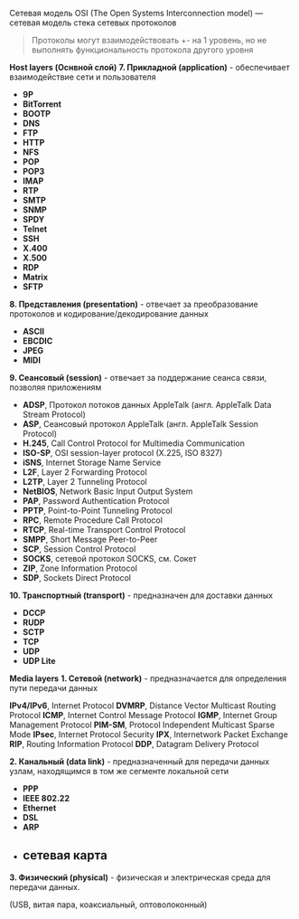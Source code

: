 Сетевая модель OSI (The Open Systems Interconnection model) — сетевая модель стека сетевых протоколов

> Протоколы могут взаимодействовать +- на 1 уровень, но не выполнять функциональность протокола другого уровня

**Host layers (Оснвной слой)**
**7. Прикладной (application)** - обеспечивает взаимодействие сети и пользователя

- **9P**
- **BitTorrent**
- **BOOTP**
- **DNS**
- **FTP**
- **HTTP**
- **NFS**
- **POP**
- **POP3**
- **IMAP**
- **RTP**
- **SMTP**
- **SNMP**
- **SPDY**
- **Telnet**
- **SSH**
- **X.400**
- **X.500**
- **RDP**
- **Matrix**
- **SFTP**

**8. Представления (presentation)** - отвечает за преобразование протоколов и кодирование/декодирование данных

- **ASCII**
- **EBCDIC**
- **JPEG**
- **MIDI**

**9.  Сеансовый (session)** - отвечает за поддержание сеанса связи, позволяя приложениям

- **ADSP**, Протокол потоков данных AppleTalk (англ. AppleTalk Data Stream Protocol)
- **ASP**, Сеансовый протокол AppleTalk (англ. AppleTalk Session Protocol)
- **H.245**, Call Control Protocol for Multimedia Communication
- **ISO-SP**, OSI session-layer protocol (X.225, ISO 8327)
- **iSNS**, Internet Storage Name Service
- **L2F**, Layer 2 Forwarding Protocol
- **L2TP**, Layer 2 Tunneling Protocol
- **NetBIOS**, Network Basic Input Output System
- **PAP**, Password Authentication Protocol
- **PPTP**, Point-to-Point Tunneling Protocol
- **RPC**, Remote Procedure Call Protocol
- **RTCP**, Real-time Transport Control Protocol
- **SMPP**, Short Message Peer-to-Peer
- **SCP**, Session Control Protocol
- **SOCKS**, сетевой протокол SOCKS, см. Сокет
- **ZIP**, Zone Information Protocol
- **SDP**, Sockets Direct Protocol


**10. Транспортный (transport)** - предназначен для доставки данных

- **DCCP** 
- **RUDP** 
- **SCTP** 
- **TCP**
- **UDP**
- **UDP Lite** 

**Media layers**
**1. Сетевой (network)** - предназначается для определения пути передачи данных

**IPv4/IPv6**, Internet Protocol
**DVMRP**, Distance Vector Multicast Routing Protocol
**ICMP**, Internet Control Message Protocol
**IGMP**, Internet Group Management Protocol
**PIM-SM**, Protocol Independent Multicast Sparse Mode
**IPsec**, Internet Protocol Security
**IPX**, Internetwork Packet Exchange
**RIP**, Routing Information Protocol
**DDP**, Datagram Delivery Protocol


**2. Канальный (data link)** - предназначенный для передачи данных узлам, находящимся в том же сегменте локальной сети

- **PPP** 
- **IEEE 802.22**
- **Ethernet**
- **DSL**
- **ARP**
- **сетевая карта**
   - 
**3. Физический (physical)** - физическая и электрическая среда для передачи данных.

(USB, витая пара, коаксиальный, оптоволоконный) 

